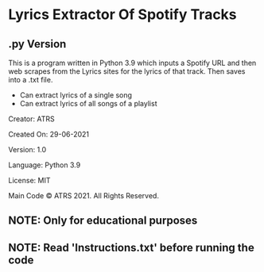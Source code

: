 # Lyrics Extractor Of Spotify Tracks
## .py Version

This is a program written in Python 3.9 which inputs a Spotify URL and then web scrapes from the Lyrics sites for the lyrics of that track. Then saves into a .txt file.

- Can extract lyrics of a single song
- Can extract lyrics of all songs of a playlist


Creator: ATRS

Created On: 29-06-2021

Version: 1.0

Language: Python 3.9

License: MIT


Main Code © ATRS 2021. All Rights Reserved.


## NOTE: Only for educational purposes
## NOTE: Read 'Instructions.txt' before running the code
